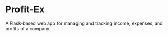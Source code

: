 # Profit-Ex
 A Flask-based web app for managing and tracking income, expenses, and profits of a company
